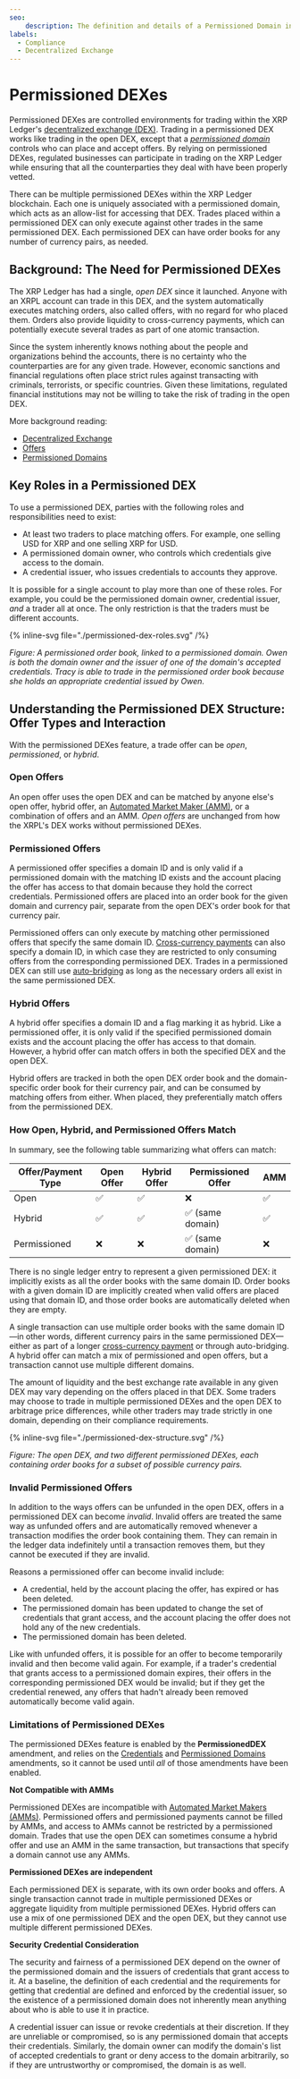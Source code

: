 ```yaml
---
seo:
    description: The definition and details of a Permissioned Domain instance.
labels:
  - Compliance
  - Decentralized Exchange
---
```

# Permissioned DEXes

Permissioned DEXes are controlled environments for trading within the XRP Ledger's [decentralized exchange (DEX)](./index.md). Trading in a permissioned DEX works like trading in the open DEX, except that a [_permissioned domain_](./permissioned-domains.md) controls who can place and accept offers. By relying on permissioned DEXes, regulated businesses can participate in trading on the XRP Ledger while ensuring that all the counterparties they deal with have been properly vetted.

There can be multiple permissioned DEXes within the XRP Ledger blockchain. Each one is uniquely associated with a permissioned domain, which acts as an allow-list for accessing that DEX. Trades placed within a permissioned DEX can only execute against other trades in the same permissioned DEX. Each permissioned DEX can have order books for any number of currency pairs, as needed.


## Background: The Need for Permissioned DEXes

The XRP Ledger has had a single, _open DEX_ since it launched. Anyone with an XRPL account can trade in this DEX, and the system automatically executes matching orders, also called offers, with no regard for who placed them. Orders also provide liquidity to cross-currency payments, which can potentially execute several trades as part of one atomic transaction. 

Since the system inherently knows nothing about the people and organizations behind the accounts, there is no certainty who the counterparties are for any given trade. However, economic sanctions and financial regulations often place strict rules against transacting with criminals, terrorists, or specific countries. Given these limitations, regulated financial institutions may not be willing to take the risk of trading in the open DEX.

More background reading:

- [Decentralized Exchange](./index.md)
- [Offers](./offers.md)
- [Permissioned Domains](./permissioned-domains.md)


## Key Roles in a Permissioned DEX

To use a permissioned DEX, parties with the following roles and responsibilities need to exist:

- At least two traders to place matching offers. For example, one selling USD for XRP and one selling XRP for USD.
- A permissioned domain owner, who controls which credentials give access to the domain.
- A credential issuer, who issues credentials to accounts they approve.

It is possible for a single account to play more than one of these roles. For example, you could be the permissioned domain owner, credential issuer, _and_ a trader all at once. The only restriction is that the traders must be different accounts.

{% inline-svg file="./permissioned-dex-roles.svg" /%}

_Figure: A permissioned order book, linked to a permissioned domain. Owen is both the domain owner and the issuer of one of the domain's accepted credentials. Tracy is able to trade in the permissioned order book because she holds an appropriate credential issued by Owen._


## Understanding the Permissioned DEX Structure: Offer Types and Interaction

With the permissioned DEXes feature, a trade offer can be _open_, _permissioned_, or _hybrid_. 

### Open Offers

An open offer uses the open DEX and can be matched by anyone else's open offer, hybrid offer, an [Automated Market Maker (AMM)](./automated-market-makers.md), or a combination of offers and an AMM. _Open offers_ are unchanged from how the XRPL's DEX works without permissioned DEXes.

### Permissioned Offers

A permissioned offer specifies a domain ID and is only valid if a permissioned domain with the matching ID exists and the account placing the offer has access to that domain because they hold the correct credentials. Permissioned offers are placed into an order book for the given domain and currency pair, separate from the open DEX's order book for that currency pair. 

Permissioned offers can only execute by matching other permissioned offers that specify the same domain ID. [Cross-currency payments](../../payment-types/cross-currency-payments.md) can also specify a domain ID, in which case they are restricted to only consuming offers from the corresponding permissioned DEX. Trades in a permissioned DEX can still use [auto-bridging](./autobridging.md) as long as the necessary orders all exist in the same permissioned DEX.

### Hybrid Offers

A hybrid offer specifies a domain ID and a flag marking it as hybrid. Like a permissioned offer, it is only valid if the specified permissioned domain exists and the account placing the offer has access to that domain. However, a hybrid offer can match offers in both the specified DEX and the open DEX. 

Hybrid offers are tracked in both the open DEX order book and the domain-specific order book for their currency pair, and can be consumed by matching offers from either. When placed, they preferentially match offers from the permissioned DEX.


### How Open, Hybrid, and Permissioned Offers Match

In summary, see the following table summarizing what offers can match:

| Offer/Payment Type | Open Offer | Hybrid Offer | Permissioned Offer | AMM |
|--------------------|------------|--------------|--------------------|-----|
| Open               | ✅         | ✅           | ❌                 | ✅  |
| Hybrid             | ✅         | ✅           | ✅ (same domain)   | ✅  |
| Permissioned       | ❌         | ❌           | ✅ (same domain)   | ❌  |

There is no single ledger entry to represent a given permissioned DEX: it implicitly exists as all the order books with the same domain ID. Order books with a given domain ID are implicitly created when valid offers are placed using that domain ID, and those order books are automatically deleted when they are empty. 

A single transaction can use multiple order books with the same domain ID—in other words, different currency pairs in the same permissioned DEX—either as part of a longer [cross-currency payment](../../payment-types/cross-currency-payments.md) or through auto-bridging. A hybrid offer can match a mix of permissioned and open offers, but a transaction cannot use multiple different domains.

The amount of liquidity and the best exchange rate available in any given DEX may vary depending on the offers placed in that DEX. Some traders may choose to trade in multiple permissioned DEXes and the open DEX to arbitrage price differences, while other traders may trade strictly in one domain, depending on their compliance requirements.

{% inline-svg file="./permissioned-dex-structure.svg" /%}

_Figure: The open DEX, and two different permissioned DEXes, each containing order books for a subset of possible currency pairs._


### Invalid Permissioned Offers

In addition to the ways offers can be unfunded in the open DEX, offers in a permissioned DEX can become _invalid_. Invalid offers are treated the same way as unfunded offers and are automatically removed whenever a transaction modifies the order book containing them. They can remain in the ledger data indefinitely until a transaction removes them, but they cannot be executed if they are invalid. 

Reasons a permissioned offer can become invalid include:

- A credential, held by the account placing the offer, has expired or has been deleted.
- The permissioned domain has been updated to change the set of credentials that grant access, and the account placing the offer does not hold any of the new credentials.
- The permissioned domain has been deleted.

Like with unfunded offers, it is possible for an offer to become temporarily invalid and then become valid again. For example, if a trader's credential that grants access to a permissioned domain expires, their offers in the corresponding permissioned DEX would be invalid; but if they get the credential renewed, any offers that hadn't already been removed automatically become valid again.

### Limitations of Permissioned DEXes

The permissioned DEXes feature is enabled by the **PermissionedDEX** amendment, and relies on the [Credentials](../../decentralized-storage/credentials.md) and [Permissioned Domains](./permissioned-domains.md) amendments, so it cannot be used until _all_ of those amendments have been enabled.

**Not Compatible with AMMs**

Permissioned DEXes are incompatible with [Automated Market Makers (AMMs)](../../tokens/decentralized-exchange/automated-market-makers.md). Permissioned offers and permissioned payments cannot be filled by AMMs, and access to AMMs cannot be restricted by a permissioned domain. Trades that use the open DEX can sometimes consume a hybrid offer and use an AMM in the same transaction, but transactions that specify a domain cannot use any AMMs.

**Permissioned DEXes are independent**

Each permissioned DEX is separate, with its own order books and offers. A single transaction cannot trade in multiple permissioned DEXes or aggregate liquidity from multiple permissioned DEXes. Hybrid offers can use a mix of one permissioned DEX and the open DEX, but they cannot use multiple different permissioned DEXes.

**Security Credential Consideration**

The security and fairness of a permissioned DEX depend on the owner of the permissioned domain and the issuers of credentials that grant access to it. At a baseline, the definition of each credential and the requirements for getting that credential are defined and enforced by the credential issuer, so the existence of a permissioned domain does not inherently mean anything about who is able to use it in practice. 

A credential issuer can issue or revoke credentials at their discretion. If they are unreliable or compromised, so is any permissioned domain that accepts their credentials. Similarly, the domain owner can modify the domain's list of accepted credentials to grant or deny access to the domain arbitrarily, so if they are untrustworthy or compromised, the domain is as well.
